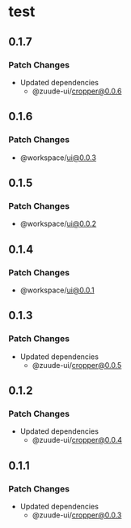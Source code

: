 # test

## 0.1.7

### Patch Changes

- Updated dependencies
  - @zuude-ui/cropper@0.0.6

## 0.1.6

### Patch Changes

- @workspace/ui@0.0.3

## 0.1.5

### Patch Changes

- @workspace/ui@0.0.2

## 0.1.4

### Patch Changes

- @workspace/ui@0.0.1

## 0.1.3

### Patch Changes

- Updated dependencies
  - @zuude-ui/cropper@0.0.5

## 0.1.2

### Patch Changes

- Updated dependencies
  - @zuude-ui/cropper@0.0.4

## 0.1.1

### Patch Changes

- Updated dependencies
  - @zuude-ui/cropper@0.0.3
